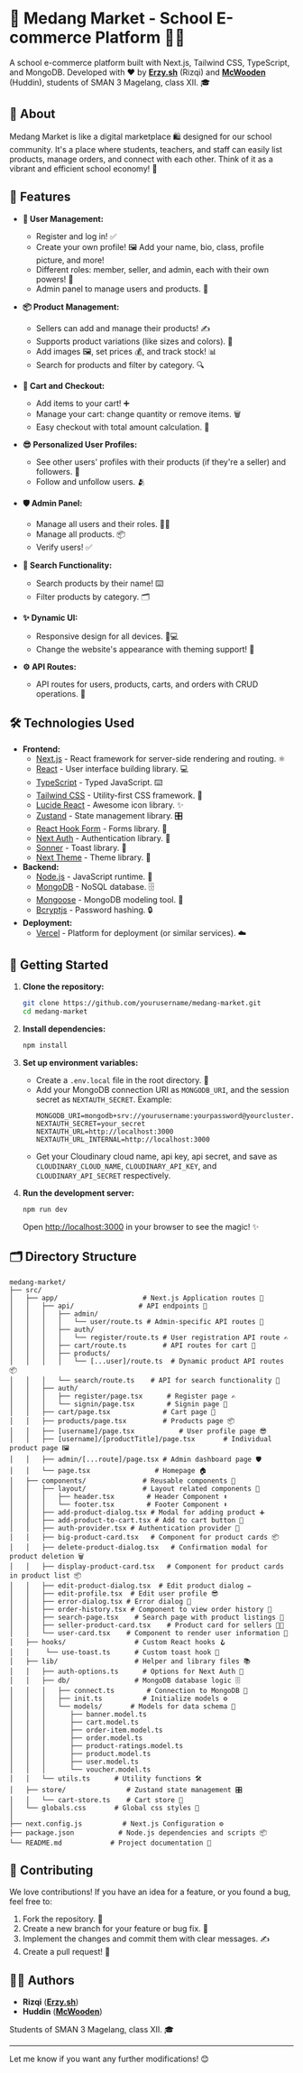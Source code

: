 # 🏫 Medang Market - School E-commerce Platform 🛒✨

A school e-commerce platform built with Next.js, Tailwind CSS, TypeScript, and MongoDB. Developed with ❤️ by **[Erzy.sh](https://github.com/Rilaptra)** (Rizqi) and **[McWooden](https://github.com/McWooden)** (Huddin), students of SMAN 3 Magelang, class XII. 🎓

## 📝 About

Medang Market is like a digital marketplace 🛍️ designed for our school community. It's a place where students, teachers, and staff can easily list products, manage orders, and connect with each other. Think of it as a vibrant and efficient school economy! 🚀

## 🌟 Features

- **👤 User Management:**

  - Register and log in! ✅
  - Create your own profile! 🖼️ Add your name, bio, class, profile picture, and more!
  - Different roles: member, seller, and admin, each with their own powers! 💪
  - Admin panel to manage users and products. 👮

- **📦 Product Management:**

  - Sellers can add and manage their products! ✍️
  - Supports product variations (like sizes and colors). 🌈
  - Add images 🖼️, set prices 💰, and track stock! 📊
  - Search for products and filter by category. 🔍

- **🛒 Cart and Checkout:**

  - Add items to your cart! ➕
  - Manage your cart: change quantity or remove items. 🗑️
  - Easy checkout with total amount calculation. 🧾

- **😎 Personalized User Profiles:**

  - See other users' profiles with their products (if they're a seller) and followers. 👀
  - Follow and unfollow users. 🫂

- **🛡️ Admin Panel:**

  - Manage all users and their roles. 🧑‍💼
  - Manage all products. 📦
  - Verify users! ✅

- **🔎 Search Functionality:**

  - Search products by their name! ⌨️
  - Filter products by category. 🗂️

- **✨ Dynamic UI:**

  - Responsive design for all devices. 📱💻
  - Change the website's appearance with theming support! 🎨

- **⚙️ API Routes:**
  - API routes for users, products, carts, and orders with CRUD operations. 🚀

## 🛠️ Technologies Used

- **Frontend:**
  - [Next.js](https://nextjs.org/) - React framework for server-side rendering and routing. ⚛️
  - [React](https://reactjs.org/) - User interface building library. 💻
  - [TypeScript](https://www.typescriptlang.org/) - Typed JavaScript. ⌨️
  - [Tailwind CSS](https://tailwindcss.com/) - Utility-first CSS framework. 🎨
  - [Lucide React](https://lucide.dev/) - Awesome icon library. ✨
  - [Zustand](https://zustand-demo.pmnd.rs/) - State management library. 🎛️
  - [React Hook Form](https://react-hook-form.com/) - Forms library. 📝
  - [Next Auth](https://next-auth.js.org/) - Authentication library. 🔑
  - [Sonner](https://sonner.emilkowalski.com/) - Toast library. 🍞
  - [Next Theme](https://www.npmjs.com/package/next-theme) - Theme library. 🎨
- **Backend:**
  - [Node.js](https://nodejs.org/en) - JavaScript runtime. 🚀
  - [MongoDB](https://www.mongodb.com/) - NoSQL database. 🗄️
  - [Mongoose](https://mongoosejs.com/) - MongoDB modeling tool. 🧰
  - [Bcryptjs](https://www.npmjs.com/package/bcryptjs) - Password hashing. 🔒
- **Deployment:**
  - [Vercel](https://vercel.com/) - Platform for deployment (or similar services). ☁️

## 🚀 Getting Started

1. **Clone the repository:**

   ```bash
   git clone https://github.com/yourusername/medang-market.git
   cd medang-market
   ```

2. **Install dependencies:**

   ```bash
   npm install
   ```

3. **Set up environment variables:**

   - Create a `.env.local` file in the root directory. 📂
   - Add your MongoDB connection URI as `MONGODB_URI`, and the session secret as `NEXTAUTH_SECRET`. Example:
     ```env
     MONGODB_URI=mongodb+srv://yourusername:yourpassword@yourcluster.mongodb.net/yourdbname
     NEXTAUTH_SECRET=your_secret
     NEXTAUTH_URL=http://localhost:3000
     NEXTAUTH_URL_INTERNAL=http://localhost:3000
     ```
   - Get your Cloudinary cloud name, api key, api secret, and save as `CLOUDINARY_CLOUD_NAME`, `CLOUDINARY_API_KEY`, and `CLOUDINARY_API_SECRET` respectively.

4. **Run the development server:**

   ```bash
   npm run dev
   ```

   Open [http://localhost:3000](http://localhost:3000) in your browser to see the magic! ✨

## 🗂️ Directory Structure

```
medang-market/
├── src/
│   ├── app/                     # Next.js Application routes 🧭
│   │   ├── api/                # API endpoints 📡
│   │   │   ├── admin/
│   │   │   │   └── user/route.ts # Admin-specific API routes 👮
│   │   │   ├── auth/
│   │   │   │   └── register/route.ts # User registration API route ✍️
│   │   │   ├── cart/route.ts         # API routes for cart 🛒
│   │   │   ├── products/
│   │   │   │   └── [...user]/route.ts  # Dynamic product API routes 📦
│   │   │   └── search/route.ts    # API for search functionality 🔎
│   │   ├── auth/
│   │   │   ├── register/page.tsx      # Register page ✍️
│   │   │   └── signin/page.tsx        # Signin page 🔑
│   │   ├── cart/page.tsx             # Cart page 🛒
│   │   ├── products/page.tsx         # Products page 📦
│   │   ├── [username]/page.tsx           # User profile page 😎
│   │   ├── [username]/[productTitle]/page.tsx       # Individual product page 🖼️
│   │   ├── admin/[...route]/page.tsx # Admin dashboard page 🛡️
│   │   └── page.tsx                # Homepage 🏠
│   ├── components/              # Reusable components 🧩
│   │   ├── layout/              # Layout related components 📐
│   │   │   ├── header.tsx        # Header Component ⬆️
│   │   │   └── footer.tsx        # Footer Component ⬇️
│   │   ├── add-product-dialog.tsx # Modal for adding product ➕
│   │   ├── add-product-to-cart.tsx # Add to cart button 🛒
│   │   ├── auth-provider.tsx # Authentication provider 🔑
│   │   ├── big-product-card.tsx   # Component for product cards 📦
│   │   ├── delete-product-dialog.tsx   # Confirmation modal for product deletion 🗑️
│   │   ├── display-product-card.tsx   # Component for product cards in product list 📦
│   │   ├── edit-product-dialog.tsx  # Edit product dialog ✏️
│   │   ├── edit-profile.tsx  # Edit user profile 😎
│   │   ├── error-dialog.tsx # Error dialog 🚨
│   │   ├── order-history.tsx # Component to view order history 🧾
│   │   ├── search-page.tsx    # Search page with product listings 🔎
│   │   ├── seller-product-card.tsx    # Product card for sellers 🧑‍💼
│   │   └── user-card.tsx    # Component to render user information 👤
│   ├── hooks/                 # Custom React hooks 🪝
│   │    └── use-toast.ts      # Custom toast hook 🍞
│   ├── lib/                   # Helper and library files 📚
│   │   ├── auth-options.ts      # Options for Next Auth 🔑
│   │   ├── db/                # MongoDB database logic 🗄️
│   │   │   ├── connect.ts        # Connection to MongoDB 🔌
│   │   │   ├── init.ts          # Initialize models ⚙️
│   │   │   └── models/       # Models for data schema 📝
│   │   │      ├── banner.model.ts
│   │   │      ├── cart.model.ts
│   │   │      ├── order-item.model.ts
│   │   │      ├── order.model.ts
│   │   │      ├── product-ratings.model.ts
│   │   │      ├── product.model.ts
│   │   │      ├── user.model.ts
│   │   │      └── voucher.model.ts
│   │   └── utils.ts      # Utility functions 🛠️
│   ├── store/               # Zustand state management 🎛️
│   │   └── cart-store.ts    # Cart store 🛒
│   └── globals.css       # Global css styles 🎨
│
├── next.config.js          # Next.js Configuration ⚙️
├── package.json           # Node.js dependencies and scripts 📦
└── README.md            # Project documentation 📜
```

## 🤝 Contributing

We love contributions! If you have an idea for a feature, or you found a bug, feel free to:

1. Fork the repository. 🍴
2. Create a new branch for your feature or bug fix. 🌿
3. Implement the changes and commit them with clear messages. ✍️
4. Create a pull request! 🚀

## 🧑‍🎓 Authors

- **Rizqi** (**[Erzy.sh](https://github.com/Rilaptra)**)
- **Huddin** (**[McWooden](https://github.com/McWooden)**)

Students of SMAN 3 Magelang, class XII. 🎓

---

Let me know if you want any further modifications! 😊
